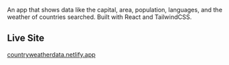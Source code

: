 An app that shows data like the capital, area, population, languages, and the weather of countries searched.
Built with React and TailwindCSS.

## Live Site
[countryweatherdata.netlify.app](https://countryweatherdata.netlify.app/)
